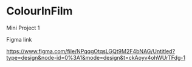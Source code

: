 # ColourInFilm
Mini Project 1

Figma link 

https://www.figma.com/file/NPqqgOtqsLGQt9M2F4bNAG/Untitled?type=design&node-id=0%3A1&mode=design&t=ckAoyv4ohWUrTFdg-1

